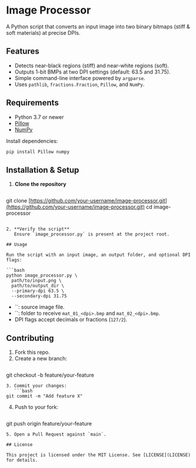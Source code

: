 # Image Processor

A Python script that converts an input image into two binary bitmaps (stiff & soft materials) at precise DPIs.

## Features

- Detects near-black regions (stiff) and near-white regions (soft).
- Outputs 1-bit BMPs at two DPI settings (default: 63.5 and 31.75).
- Simple command-line interface powered by `argparse`.
- Uses `pathlib`, `fractions.Fraction`, `Pillow`, and `NumPy`.

## Requirements

- Python 3.7 or newer
- [Pillow](https://pypi.org/project/Pillow/)
- [NumPy](https://pypi.org/project/numpy/)

Install dependencies:

```bash
pip install Pillow numpy
```

## Installation & Setup

1. **Clone the repository**
   ```bash
   ```

git clone [https://github.com/your-username/image-processor.git](https://github.com/your-username/image-processor.git) cd image-processor

````

2. **Verify the script**
   Ensure `image_processor.py` is present at the project root.

## Usage

Run the script with an input image, an output folder, and optional DPI flags:

```bash
python image_processor.py \
  path/to/input.png \
  path/to/output_dir \
  --primary-dpi 63.5 \
  --secondary-dpi 31.75
````

- ``: source image file.
- ``: folder to receive `mat_01_<dpi>.bmp` and `mat_02_<dpi>.bmp`.
- DPI flags accept decimals or fractions (`127/2`).

## Contributing

1. Fork this repo.
2. Create a new branch:
   ```bash
   ```

git checkout -b feature/your-feature

````
3. Commit your changes:
   ```bash
git commit -m "Add feature X"
````

4. Push to your fork:
   ```bash
   ```

git push origin feature/your-feature

```
5. Open a Pull Request against `main`.

## License

This project is licensed under the MIT License. See [LICENSE](LICENSE) for details.

```
